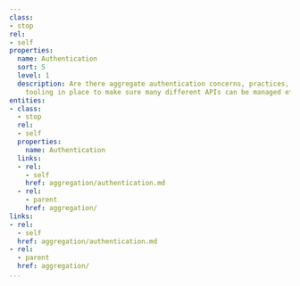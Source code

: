 ```yaml
---
class:
- stop
rel:
- self
properties:
  name: Authentication
  sort: 5
  level: 1
  description: Are there aggregate authentication concerns, practices, services, and
    tooling in place to make sure many different APIs can be managed effectively?
entities:
- class:
  - stop
  rel:
  - self
  properties:
    name: Authentication
  links:
  - rel:
    - self
    href: aggregation/authentication.md
  - rel:
    - parent
    href: aggregation/
links:
- rel:
  - self
  href: aggregation/authentication.md
- rel:
  - parent
  href: aggregation/
...
```

